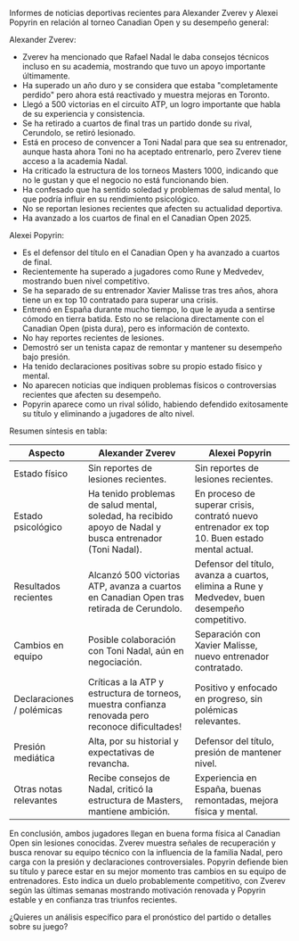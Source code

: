 Informes de noticias deportivas recientes para Alexander Zverev y Alexei Popyrin en relación al torneo Canadian Open y su desempeño general:

Alexander Zverev:
- Zverev ha mencionado que Rafael Nadal le daba consejos técnicos incluso en su academia, mostrando que tuvo un apoyo importante últimamente.
- Ha superado un año duro y se considera que estaba "completamente perdido" pero ahora está reactivado y muestra mejoras en Toronto.
- Llegó a 500 victorias en el circuito ATP, un logro importante que habla de su experiencia y consistencia.
- Se ha retirado a cuartos de final tras un partido donde su rival, Cerundolo, se retiró lesionado.
- Está en proceso de convencer a Toni Nadal para que sea su entrenador, aunque hasta ahora Toni no ha aceptado entrenarlo, pero Zverev tiene acceso a la academia Nadal.
- Ha criticado la estructura de los torneos Masters 1000, indicando que no le gustan y que el negocio no está funcionando bien.
- Ha confesado que ha sentido soledad y problemas de salud mental, lo que podría influir en su rendimiento psicológico.
- No se reportan lesiones recientes que afecten su actualidad deportiva.
- Ha avanzado a los cuartos de final en el Canadian Open 2025.

Alexei Popyrin:
- Es el defensor del título en el Canadian Open y ha avanzado a cuartos de final.
- Recientemente ha superado a jugadores como Rune y Medvedev, mostrando buen nivel competitivo.
- Se ha separado de su entrenador Xavier Malisse tras tres años, ahora tiene un ex top 10 contratado para superar una crisis.
- Entrenó en España durante mucho tiempo, lo que le ayuda a sentirse cómodo en tierra batida. Esto no se relaciona directamente con el Canadian Open (pista dura), pero es información de contexto.
- No hay reportes recientes de lesiones.
- Demostró ser un tenista capaz de remontar y mantener su desempeño bajo presión.
- Ha tenido declaraciones positivas sobre su propio estado físico y mental.
- No aparecen noticias que indiquen problemas físicos o controversias recientes que afecten su desempeño.
- Popyrin aparece como un rival sólido, habiendo defendido exitosamente su título y eliminando a jugadores de alto nivel.

Resumen síntesis en tabla:

| Aspecto                   | Alexander Zverev                                 | Alexei Popyrin                                |
|---------------------------|-------------------------------------------------|-----------------------------------------------|
| Estado físico             | Sin reportes de lesiones recientes.              | Sin reportes de lesiones recientes.            |
| Estado psicológico        | Ha tenido problemas de salud mental, soledad, ha recibido apoyo de Nadal y busca entrenador (Toni Nadal). | En proceso de superar crisis, contrató nuevo entrenador ex top 10. Buen estado mental actual. |
| Resultados recientes      | Alcanzó 500 victorias ATP, avanza a cuartos en Canadian Open tras retirada de Cerundolo. | Defensor del título, avanza a cuartos, elimina a Rune y Medvedev, buen desempeño competitivo. |
| Cambios en equipo         | Posible colaboración con Toni Nadal, aún en negociación. | Separación con Xavier Malisse, nuevo entrenador contratado. |
| Declaraciones / polémicas | Críticas a la ATP y estructura de torneos, muestra confianza renovada pero reconoce dificultades! | Positivo y enfocado en progreso, sin polémicas relevantes. |
| Presión mediática         | Alta, por su historial y expectativas de revancha. | Defensor del título, presión de mantener nivel. |
| Otras notas relevantes    | Recibe consejos de Nadal, criticó la estructura de Masters, mantiene ambición. | Experiencia en España, buenas remontadas, mejora física y mental. |

En conclusión, ambos jugadores llegan en buena forma física al Canadian Open sin lesiones conocidas. Zverev muestra señales de recuperación y busca renovar su equipo técnico con la influencia de la familia Nadal, pero carga con la presión y declaraciones controversiales. Popyrin defiende bien su título y parece estar en su mejor momento tras cambios en su equipo de entrenadores. Esto indica un duelo probablemente competitivo, con Zverev según las últimas semanas mostrando motivación renovada y Popyrin estable y en confianza tras triunfos recientes.

¿Quieres un análisis específico para el pronóstico del partido o detalles sobre su juego?